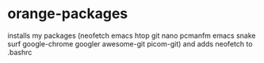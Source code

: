 # orange-packages
installs my packages (neofetch emacs htop git nano pcmanfm emacs snake surf google-chrome googler awesome-git picom-git) and adds neofetch to .bashrc
